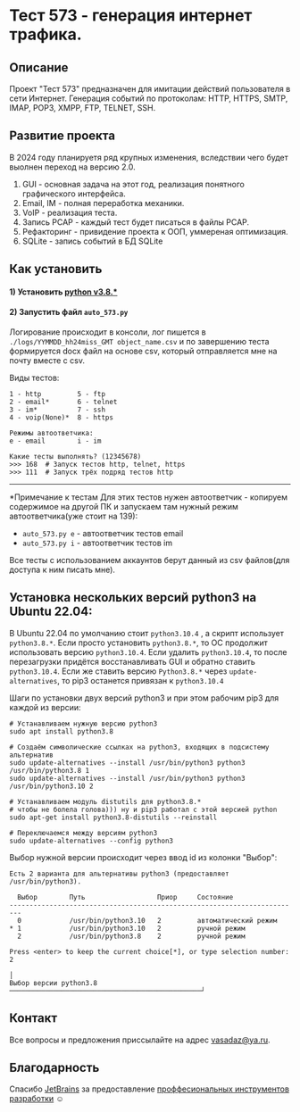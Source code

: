 # Тест 573 - генерация интернет трафика.

## Описание

Проект "Тест 573" предназначен для имитации действий пользователя в сети Интернет. 
Генерация событий по протоколам: HTTP, HTTPS, SMTP, IMAP, POP3, XMPP, FTP, TELNET, SSH.


## Развитие проекта

В 2024 году планируетя ряд крупных изменения, вследствии чего будет выолнен переход на версию 2.0.

1. GUI - основная задача на этот год, реализация понятного графического интерфейса.
2. Email, IM - полная переработка механики.
3. VoIP - реализация теста.
4. Запись PCAP - каждый тест будет писаться в файлы PCAP.
5. Рефакторинг - привидение проекта к ООП, уммереная оптимизация.
6. SQLite - запись событий в БД SQLite


## Как установить

#### 1) Установить [python v3.8.*](https://www.python.org/downloads/release/python-3813/)

#### 2) Запустить файл `auto_573.py`
Логирование происходит в консоли, лог пишется в `./logs/YYMMDD_hh24miss_GMT object_name.csv`
и по завершению теста формируется docx файл на основе csv, который отправляется мне на почту вместе с csv.

Виды тестов:
```
1 - http         5 - ftp
2 - email*       6 - telnet
3 - im*          7 - ssh
4 - voip(None)*  8 - https

Режимы автоответчика:
e - email        i - im

Какие тесты выполнять? (12345678)
>>> 168  # Запуск тестов http, telnet, https
>>> 111  # Запуск трёх подряд тестов http
```
___
*Примечание к тестам
Для этих тестов нужен автоответчик - копируем содержимое на другой ПК и запускаем там нужный режим автоответчика(уже стоит на 139):
- `auto_573.py e` - автоответчик тестов email
- `auto_573.py i` - автоответчик тестов im

Все тесты с использованием аккаунтов берут данный из csv файлов(для доступа к ним писать мне).

## Установка нескольких версий python3 на Ubuntu 22.04:
В Ubuntu 22.04 по умолчанию стоит `python3.10.4` , а скрипт использует `python3.8.*`. 
Если просто установить `python3.8.*`, то ОС продолжит использовать версию `python3.10.4`. 
Если удалить `python3.10.4`, то после перезагрузки придётся восстанавливать GUI и 
обратно ставить `python3.10.4`. Если же ставить версию `Python3.8.*` через `update-alternatives`,
то pip3 останется привязан к `python3.10.4`

Шаги по установки двух версий python3 и при этом рабочим pip3 для каждой из версии:
```shell
# Устанавливаем нужную версию python3
sudo apt install python3.8

# Создаём символические ссылках на python3, входящих в подсистему альтернатив
sudo update-alternatives --install /usr/bin/python3 python3 /usr/bin/python3.8 1
sudo update-alternatives --install /usr/bin/python3 python3 /usr/bin/python3.10 2

# Устанавливаем модуль distutils для python3.8.* 
# чтобы не болела голова))) ну и pip3 работал с этой версией python
sudo apt-get install python3.8-distutils --reinstall

# Переключаемся между версиям python3
sudo update-alternatives --config python3
```
Выбор нужной версии происходит через ввод id из колонки "Выбор":
```
Есть 2 варианта для альтернативы python3 (предоставляет /usr/bin/python3).
    
  Выбор        Путь                  Приор     Состояние
-------------------------------------------------------------------------
  0            /usr/bin/python3.10   2         автоматический режим
* 1            /usr/bin/python3.10   2         ручной режим
  2            /usr/bin/python3.8    2         ручной режим
                                                                        
Press <enter> to keep the current choice[*], or type selection number: 2
                                                                       │  
Выбор версии python3.8 ────────────────────────────────────────────────┘

```


## Контакт

Все вопросы и предложения приссылайте на адрес vasadaz@ya.ru.

## Благодарность

Спасибо [JetBrains](https://www.jetbrains.com/) за предоставление [проффесиональных инструментов разработки](https://www.jetbrains.com/all/) ☺️
